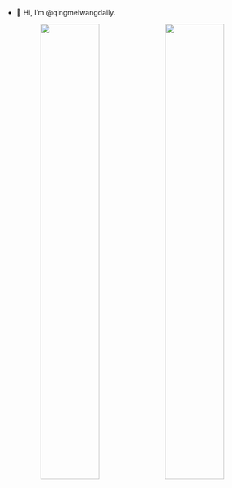 - 👋 Hi, I’m @qingmeiwangdaily.


<p align="center">
   <img width="48%" src="https://readme-stats.jonas-bernard.dev/api?username=qingmeiwangdaily&show_icons=true&theme=tokyonight" />
   <img width="48%" src="https://github-readme-streak-stats.herokuapp.com/?user=qingmeiwangdaily&theme=tokyonight" />
</p>
